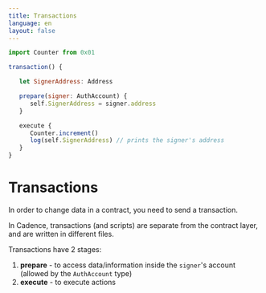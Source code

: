 ```yaml
---
title: Transactions
language: en
layout: false
---
```


```js
import Counter from 0x01

transaction() {

   let SignerAddress: Address

   prepare(signer: AuthAccount) {
      self.SignerAddress = signer.address
   }

   execute {
      Counter.increment()
      log(self.SignerAddress) // prints the signer's address
   }
}
```

# Transactions

In order to change data in a contract, you need to send a transaction.

In Cadence, transactions (and scripts) are separate from the contract layer, and are written in different files.

Transactions have 2 stages:

1. **prepare** - to access data/information inside the `signer`'s account (allowed by the `AuthAccount` type)
2. **execute** - to execute actions
